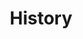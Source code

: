---
title: History
weight: 100
# aliases: [/docs/history/history]
description: Learn about TUF origins.
---